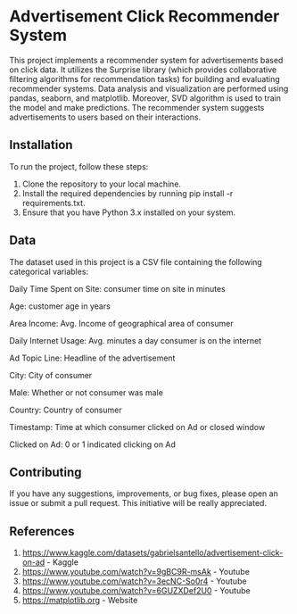 # Advertisement Click Recommender System

This project implements a recommender system for advertisements based on click data. It utilizes the Surprise library (which provides collaborative filtering algorithms for recommendation tasks) for building and evaluating recommender systems. Data analysis and visualization are performed using pandas, seaborn, and matplotlib. Moreover, SVD algorithm is used to train the model and make predictions. The recommender system suggests advertisements to users based on their interactions.


## Installation

To run the project, follow these steps:

1) Clone the repository to your local machine.
2) Install the required dependencies by running pip install -r requirements.txt.
3) Ensure that you have Python 3.x installed on your system.

## Data

The dataset used in this project is a CSV file containing the following categorical variables:

Daily Time Spent on Site: consumer time on site in minutes

Age: customer age in years

Area Income: Avg. Income of geographical area of consumer

Daily Internet Usage: Avg. minutes a day consumer is on the internet

Ad Topic Line: Headline of the advertisement

City: City of consumer

Male: Whether or not consumer was male

Country: Country of consumer

Timestamp: Time at which consumer clicked on Ad or closed window

Clicked on Ad: 0 or 1 indicated clicking on Ad


## Contributing

If you have any suggestions, improvements, or bug fixes, please open an issue or submit a pull request. This initiative will be really appreciated.



## References

1) https://www.kaggle.com/datasets/gabrielsantello/advertisement-click-on-ad - Kaggle
2) https://www.youtube.com/watch?v=9gBC9R-msAk - Youtube
3) https://www.youtube.com/watch?v=3ecNC-So0r4 - Youtube
4) https://www.youtube.com/watch?v=6GUZXDef2U0 - Youtube
5) https://matplotlib.org - Website
